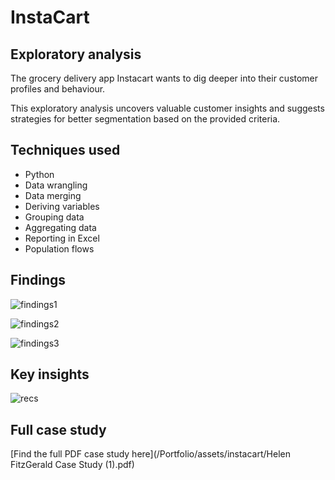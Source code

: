 # InstaCart
## Exploratory analysis

The grocery delivery app Instacart wants to dig deeper into their customer profiles and behaviour.

This exploratory analysis uncovers valuable customer insights and suggests strategies for better segmentation based on the provided criteria.

## Techniques used
- Python
- Data wrangling
- Data merging
- Deriving variables
- Grouping data
- Aggregating data
- Reporting in Excel
- Population flows

## Findings
![findings1](/Portfolio/assets/instacart/instafindings1.png)

![findings2](/Portfolio/assets/instacart/instafindings2.png)

![findings3](/Portfolio/assets/instacart/instafindings3.png)

## Key insights
![recs](/Portfolio/assets/instacart/instarecs.png)

## Full case study
[Find the full PDF case study here](/Portfolio/assets/instacart/Helen FitzGerald Case Study (1).pdf)
